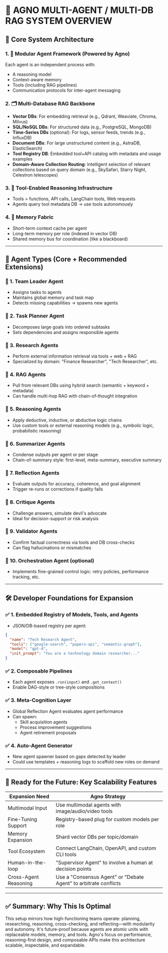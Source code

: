 # 🧠 AGNO MULTI-AGENT / MULTI-DB RAG SYSTEM OVERVIEW

## 🔧 Core System Architecture

### 1. 🧩 Modular Agent Framework (Powered by Agno)
Each agent is an independent process with:
- A reasoning model
- Context-aware memory
- Tools (including RAG pipelines)
- Communication protocols for inter-agent messaging

### 2. 🗂️ Multi-Database RAG Backbone
- **Vector DBs**: For embedding retrieval (e.g., Qdrant, Weaviate, Chroma, Milvus)
- **SQL/NoSQL DBs**: For structured data (e.g., PostgreSQL, MongoDB)
- **Time-Series DBs** (optional): For logs, sensor feeds, trends (e.g., InfluxDB)
- **Document DBs**: For large unstructured content (e.g., AstraDB, ElasticSearch)
- **Tool Registry DB**: Embedded tool+API catalog with metadata and usage examples
- **Domain-Aware Collection Routing**: Intelligent selection of relevant collections based on query domain (e.g., SkySafari, Starry Night, Celestron telescopes)

### 3. 🔌 Tool-Enabled Reasoning Infrastructure
- Tools = functions, API calls, LangChain tools, Web requests
- Agents query tool metadata DB → use tools autonomously

### 4. 🧠 Memory Fabric
- Short-term context cache per agent
- Long-term memory per role (indexed in vector DB)
- Shared memory bus for coordination (like a blackboard)

---

## 🧠 Agent Types (Core + Recommended Extensions)

### 🧭 1. Team Leader Agent
- Assigns tasks to agents
- Maintains global memory and task map
- Detects missing capabilities → spawns new agents

### 🧠 2. Task Planner Agent
- Decomposes large goals into ordered subtasks
- Sets dependencies and assigns responsible agents

### 🧠 3. Research Agents
- Perform external information retrieval via tools + web + RAG
- Specialized by domain: "Finance Researcher", "Tech Researcher", etc.

### 🧠 4. RAG Agents
- Pull from relevant DBs using hybrid search (semantic + keyword + metadata)
- Can handle multi-hop RAG with chain-of-thought integration

### 🧠 5. Reasoning Agents
- Apply deductive, inductive, or abductive logic chains
- Use custom tools or external reasoning models (e.g., symbolic logic, probabilistic reasoning)

### 🧠 6. Summarizer Agents
- Condense outputs per agent or per stage
- Chain-of-summary style: first-level, meta-summary, executive summary

### 🧠 7. Reflection Agents
- Evaluate outputs for accuracy, coherence, and goal alignment
- Trigger re-runs or corrections if quality fails

### 🧠 8. Critique Agents
- Challenge answers, simulate devil's advocate
- Ideal for decision-support or risk analysis

### 🧠 9. Validator Agents
- Confirm factual correctness via tools and DB cross-checks
- Can flag hallucinations or mismatches

### 🧠 10. Orchestration Agent (optional)
- Implements fine-grained control logic: retry policies, performance tracking, etc.

---

## 🛠️ Developer Foundations for Expansion

### ✅ 1. Embedded Registry of Models, Tools, and Agents
- JSON/DB-based registry per agent:

```json
{
  "name": "Tech Research Agent",
  "tools": ["google-search", "papers-api", "semantic-graph"],
  "model": "gpt-4",
  "init_prompt": "You are a technology domain researcher..."
}
```

### ✅ 2. Composable Pipelines
- Each agent exposes `.run(input)` and `.get_context()`
- Enable DAG-style or tree-style compositions

### ✅ 3. Meta-Cognition Layer
- Global Reflection Agent evaluates agent performance
- Can spawn:
  - Skill acquisition agents
  - Process improvement suggestions
  - Agent retirement proposals

### ✅ 4. Auto-Agent Generator
- New agent spawner based on gaps detected by leader
- Could use templates + reasoning logs to scaffold new roles on demand

---

## 🔮 Ready for the Future: Key Scalability Features

| Expansion Need | Agno Strategy |
|----------------|---------------|
| Multimodal Input | Use multimodal agents with image/audio/video tools |
| Fine-Tuning Support | Registry-based plug for custom models per role |
| Memory Expansion | Shard vector DBs per topic/domain |
| Tool Ecosystem | Connect LangChain, OpenAPI, and custom CLI tools |
| Human-in-the-loop | "Supervisor Agent" to involve a human at decision points |
| Cross-Agent Reasoning | Use a "Consensus Agent" or "Debate Agent" to arbitrate conflicts |

---

## ✅ Summary: Why This Is Optimal

This setup mirrors how high-functioning teams operate: planning, researching, reasoning, cross-checking, and reflecting—with modularity and autonomy. It's future-proof because agents are atomic units with replaceable models, memory, and tools. Agno's focus on performance, reasoning-first design, and composable APIs make this architecture scalable, inspectable, and expandable.
